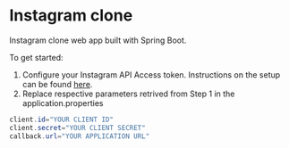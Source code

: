 Instagram clone
===============
Instagram clone web app built with Spring Boot.

To get started:
   1. Configure your Instagram API Access token. Instructions on the setup can be found [here](https://goo.gl/cFgNrT).
   2. Replace respective parameters retrived from Step 1 in the application.properties
   
   ```java
   client.id="YOUR CLIENT ID"
   client.secret="YOUR CLIENT SECRET"
   callback.url="YOUR APPLICATION URL"
```